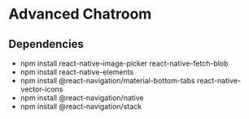 # Advanced Chatroom
## Dependencies
- npm install react-native-image-picker react-native-fetch-blob
- npm install react-native-elements
- npm install @react-navigation/material-bottom-tabs react-native-vector-icons
- npm install @react-navigation/native  
- npm install @react-navigation/stack